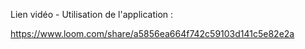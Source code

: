 
Lien vidéo - Utilisation de l'application :

https://www.loom.com/share/a5856ea664f742c59103d141c5e82e2a

